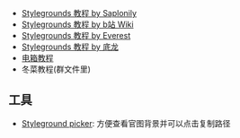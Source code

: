 * [Stylegrounds 教程 by Saplonily](https://saplonily.top/celeste_modding_tutorial/mapping/room_meta_text/#stylegrounds)
* [Stylegrounds 教程 by b站 Wiki](https://wiki.biligame.com/celeste/%E8%83%8C%E6%99%AF)
* [Stylegrounds 教程 by Everest](https://github.com/EverestAPI/Resources/wiki/Adding-Stylegrounds)
* [Stylegrounds 教程 by 底龙](https://uddrg.notion.site/UnderDragon-s-Partial-Wiki-2737f4f27e63808582b3f0689163d8f9?p=2737f4f27e6380409619df28307bd725&pm=s)
* [电箱教程](https://www.bilibili.com/video/BV1Av4y1D7a8)
* 冬菜教程(群文件里)


## 工具

* [Styleground picker](https://styleground-picker.modded-celeste.com/): 方便查看官图背景并可以点击复制路径
